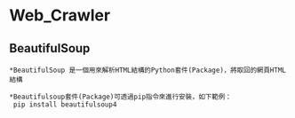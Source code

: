 Web_Crawler
===========
BeautifulSoup
-------------
```
*BeautifulSoup 是一個用來解析HTML結構的Python套件(Package)，將取回的網頁HTML結構

*Beautifulsoup套件(Package)可透過pip指令來進行安裝，如下範例：
 pip install beautifulsoup4
 ```
 
